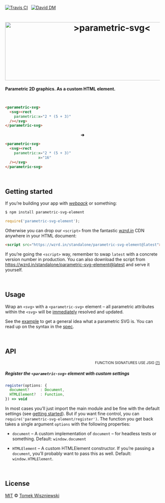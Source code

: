 [![Travis CI](https://img.shields.io/travis/parametric-svg/element/master.svg?style=flat-square)](https://travis-ci.org/parametric-svg/element)
 [![David DM](https://img.shields.io/david/parametric-svg/element.svg?style=flat-square)](http://david-dm.org/parametric-svg/element)




<h1 align="center"                                                       id="/">
  <img
    alt="&gt;parametric-svg&lt;"
    src="https://cdn.rawgit.com/parametric-svg/identity/v1.1.0/logo/html.svg"
    width="680"
    height="190"
  />
</h1>

**Parametric 2D graphics. As a custom HTML element.**




<a                                                 id="/example"></a>&nbsp;

```html
<parametric-svg>
  <svg><rect
    parametric:x="2 * (5 + 3)"
  /></svg>
</parametric-svg>
```

<p align="center"><b>➔</b></p>

```html
<parametric-svg>
  <svg><rect
    parametric:x="2 * (5 + 3)"
               x="16"
  /></svg>
</parametric-svg>
```




<a                                              id="/getting-started"></a>&nbsp;

Getting started
---------------

If you’re building your app with *[webpack][]* or something:

```sh
$ npm install parametric-svg-element
```

```js
require('parametric-svg-element');
```

Otherwise you can drop our `<script>` from the fantastic *[wzrd.in][]* CDN anywhere in your HTML document:

```html
<script src="https://wzrd.in/standalone/parametric-svg-element@latest"></script>
```

If you’re going the `<script>` way, remember to swap `latest` with a concrete version number in production. You can also download the script from https://wzrd.in/standalone/parametric-svg-element@latest and serve it yourself.

[webpack]:  http://webpack.github.io
[wzrd.in]:  http://wzrd.in





<a                                                        id="/usage"></a>&nbsp;

Usage
-----

Wrap an `<svg>` with a `<parametric-svg>` element – all parametric attributes within the `<svg>` will be [immediately]() resolved and updated.

See the [example](#/example) to get a general idea what a parametric SVG is. You can read up on the syntax in the [spec][].

[immediately]:  http://devdocs.io/dom/window/setimmediate
[spec]:         https://github.com/parametric-svg/spec#/




<a                                                          id="/api"></a>&nbsp;

API
---
<div align="right"><sup>FUNCTION SIGNATURES USE JSIG <a href="http://jsig.biz/">(?)</a></sup></div>

<!-- @doxie.inject start -->
<!-- Don’t remove or change the comment above – that can break automatic updates. -->

#####  Register the `<parametric-svg>` element with custom settings

```js
register(options: {
  document?     : Document,
  HTMLElement?  : Function,
}) => void
```

In most cases you’ll just import the main module and be fine with the
default settings (see [getting started](#/getting-started)). But if you want
fine control, you can `require('parametric-svg-element/register')`. The
function you get back takes a single argument `options` with the following
properties:

- `document` – A custom implementation of `document` – for headless tests
  or something. Default: `window.document`

- `HTMLElement` – A custom HTMLElement constructor. If you’re passing
  a `document`, you’ll probably want to pass this as well. Default:
  `window.HTMLElement`.

<!-- Don’t remove or change the comment below – that can break automatic updates. More info at <http://npm.im/doxie.inject>. -->
<!-- @doxie.inject end -->




<a                                                      id="/license"></a>&nbsp;

License
-------

[MIT][] © [Tomek Wiszniewski][]

[MIT]: ./License.md
[Tomek Wiszniewski]: https://github.com/tomekwi
